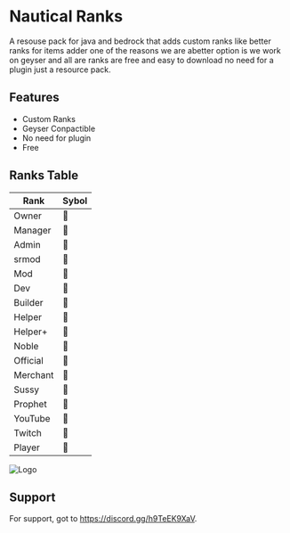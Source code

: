 
# Nautical Ranks

A resouse pack for java and bedrock that adds custom ranks like better ranks for items adder one of the reasons we are abetter option is we work on geyser and all are ranks are free and easy to download no need for  a plugin just a resource pack.


## Features

- Custom Ranks
- Geyser Conpactible
- No need for plugin
- Free

## Ranks Table

| Rank             | Sybol                                                                |
| ----------------- | ------------------------------------------------------------------ |
| Owner |  |
| Manager|  |
| Admin |  |
|srmod|  |
| Mod |  |
| Dev |  |
| Builder |  |
| Helper |  |
| Helper+ |  |
| Noble |  |
| Official |  |
| Merchant |  |
| Sussy|  |
| Prophet|  |
| YouTube|  |
| Twitch|  |
| Player|  |




![Logo](https://i.ibb.co/0rtTQ20/minecraft-title-1.png)


## Support

For support, got to https://discord.gg/h9TeEK9XaV.

